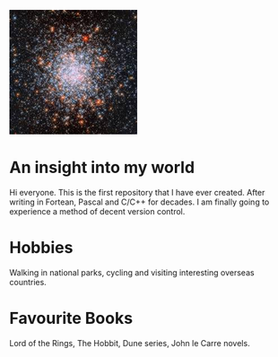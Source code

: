 ![starcluster](star_cluster.jpg)
# An insight into my world
Hi everyone.  This is the first repository that I have ever created. After writing in Fortean, Pascal and C/C++ for decades. I am finally going to experience a method of decent version control.
# Hobbies
Walking in national parks, cycling and visiting interesting overseas countries.
# Favourite Books
Lord of the Rings,
The Hobbit,
Dune series,
John le Carre novels.
